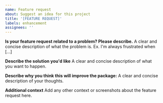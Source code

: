 ```yaml
---
name: Feature request
about: Suggest an idea for this project
title: '[FEATURE REQUEST]'
labels: enhancement
assignees: ''
---
```


**Is your feature request related to a problem? Please describe.**
A clear and concise description of what the problem is. Ex. I'm always frustrated when [...]

**Describe the solution you'd like**
A clear and concise description of what you want to happen.

**Describe why you think this will improve the package:**
A clear and concise description of your thoughts.

**Additional context**
Add any other context or screenshots about the feature request here.
